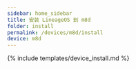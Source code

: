 ```yaml
---
sidebar: home_sidebar
title: 安装 LineageOS 到 m8d
folder: install
permalink: /devices/m8d/install
device: m8d
---
```

{% include templates/device_install.md %}
